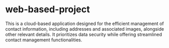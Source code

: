 # web-based-project
 This is a cloud-based application designed for the efficient management of contact information, including addresses and associated images, alongside other relevant details. It prioritizes data security while offering streamlined contact management functionalities.
